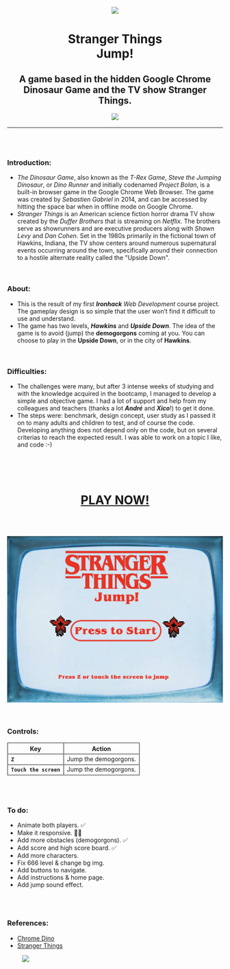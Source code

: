 <p align="center" dir="auto">
<a rel="noopener noreferrer" href="https://lzaquine.github.io/Stranger-Things-Jump-The-Game/" target="_blank">
<img src="./docs/assets/images/demogorgon.png" width="110" style="max-width: 100%;"> </a> </p>
<h1 align="center" dir="auto"><strong>Stranger Things<br>Jump!</strong></h1>
<h2 align="center" dir="auto">A game based in the hidden Google Chrome Dinosaur Game and the TV show Stranger Things.</h2>
<p align="center" dir="auto">
<img src="https://img.shields.io/github/languages/top/lzaquine/Stranger-Things-Jump-The-Game">
</p>
<hr>
<br>
<br>
<h3><strong>Introduction:</strong></h3>
<ul>
<li><em>The Dinosaur Game</em>, also known as the <em>T-Rex Game</em>, <em>Steve the Jumping Dinosaur</em>, or <em>Dino Runner</em> and initially codenamed <em>Project Bolan</em>, is a built-in browser game in the Google Chrome Web Browser. The game was created by <em>Sebastien Gabriel</em> in 2014, and can be accessed by hitting the space bar when in offline mode on Google Chrome.</li>
<li><em>Stranger Things</em> is an American science fiction horror drama TV show created by the <em>Duffer Brothers</em> that is streaming on <em>Netflix</em>. The brothers serve as showrunners and are executive producers along with <em>Shawn Levy</em> and <em>Dan Cohen</em>. Set in the 1980s primarily in the fictional town of Hawkins, Indiana, the TV show centers around numerous supernatural events occurring around the town, specifically around their connection to a hostile alternate reality called the "Upside Down".</li></ul>
<br>
<h3><strong>About:</strong></h3>
<ul>
<li>This is the result of my first <em><strong>Ironhack</strong> Web Development</em> course project. The gameplay design is so simple that the user won’t find it difficult to use and understand.</li>
<li>The game has two levels, <em><strong>Hawkins</strong></em> and <em><strong>Upside Down</strong></em>. The idea of the game is to avoid (jump) the <strong>demogorgons</strong> coming at you. You can choose to play in the <strong>Upside Down</strong>, or in the city of <strong>Hawkins</strong>.
</li></ul>
<br>
<h3><strong>Difficulties:</strong></h3>
<ul><li>The challenges were many, but after 3 intense weeks of studying and with the knowledge acquired in the bootcamp, I managed to develop a simple and objective game. I had a lot of support and help from my colleagues and teachers (thanks a lot <em><strong>André</strong></em> and <em><strong>Xico</strong></em>!) to get it done.</li>
<li>The steps were: benchmark, design concept, user study as I passed it on to many adults and children to test, and of course the code. Developing anything does not depend only on the code, but on several criterias to reach the expected result. I was able to work on a topic I like, and code :-)</li></ul>
<br>
<br>
<br>
<h1 align="center" dir="auto">
<a rel="noopener noreferrer" href="https://lzaquine.github.io/Stranger-Things-Jump-The-Game/" target="_blank"><strong>PLAY NOW!</strong></a></h1>
<br>
<br>
<p>
<a rel="noopener noreferrer" href="https://lzaquine.github.io/Stranger-Things-Jump-The-Game/" target="_blank">
<img src="./docs/assets/images/stg.png" style="max-width: 100%;"> </a></p>
<br>
<h3><strong>Controls:</strong></h3>
<table>
<thead>
<tr style="border: 2px solid grey;">
<th style="border: 2px solid grey;">Key</th>
<th style="border: 2px solid grey;">Action</th>
</tr>
</thead>
<tbody style="border: 2px solid grey;">
<tr style="border: 2px solid grey;">
<td style="border: 2px solid grey;"><strong><code>Z</code></strong></td>
<td style="border: 2px solid grey;">Jump the demogorgons.</td>
</tr>
<tr style="border: 2px solid grey;">
<td style="border: 2px solid grey;"><strong><code>Touch the screen</code></strong></td>
<td style="border: 2px solid grey;">Jump the demogorgons.</td>
</tr>
</tbody>
</table>
<br>
<br>
<h3><strong>To do:</strong></h3>
<ul>
<li>Animate both players. ✅</li> 
<li>Make it responsive. 🤏✅</li>
<li>Add more obstacles (demogorgons). ✅</li>
<li>Add score and high score board. ✅</li>
<li>Add more characters.</li>
<li>Fix 666 level & change bg img.</li>
<li>Add buttons to navigate.</li>
<li>Add instructions & home page.</li>
<li>Add jump sound effect.</li>
</ul>
<br>
<br>
<h3><strong>References:</strong></h3>
<ul><a rel="noopener noreferrer" href="https://chromedino.com" target="_blank"><li>Chrome Dino</li></a>
<a rel="noopener noreferrer" href="https://www.netflix.com/title/80057281" target="_blank"><li>Stranger Things</li></a></ul>
</a>
<a rel="noopener noreferrer" href="https://www.ironhack.com/" target="_blank"><img src="./docs/assets/images/ironhack-1.svg" width="80px" style="max-width: 100%; padding-left: 35px;"></a>
